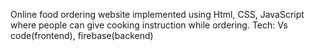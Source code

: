Online food ordering website implemented using Html, CSS, JavaScript where people can give cooking instruction while ordering.
Tech: Vs code(frontend), firebase(backend)
